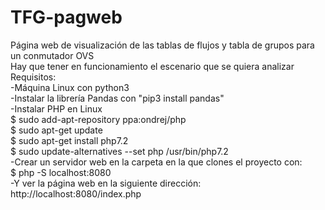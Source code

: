# TFG-pagweb
Página web de visualización de las tablas de flujos y tabla de grupos para un conmutador OVS <br>
Hay que tener en funcionamiento el escenario que se quiera analizar <br>
Requisitos: <br>
-Máquina Linux con python3 <br>
-Instalar la librería Pandas con "pip3 install pandas" <br>
-Instalar PHP en Linux <br>
$ sudo add-apt-repository ppa:ondrej/php <br>
$ sudo apt-get update <br>
$ sudo apt-get install php7.2 <br>
$ sudo update-alternatives --set php /usr/bin/php7.2 <br>
-Crear un servidor web en la carpeta en la que clones el proyecto con: <br>
$ php -S localhost:8080 <br>
-Y ver la página web en la siguiente dirección: <br>
http://localhost:8080/index.php <br>
